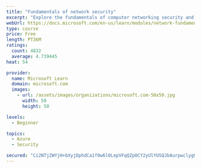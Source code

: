```yaml
---
title: "Fundamentals of network security"
excerpt: "Explore the fundamentals of computer networking security and monitoring."
webUrl: https://docs.microsoft.com/en-us/learn/modules/network-fundamentals-2/
type: course
price: Free
length: PT36M
ratings:
  count: 4832
  average: 4.739445
heat: 54

provider:
  name: Microsoft Learn
  domain: microsoft.com
  images:
    - url: /assets/images/organizations/microsoft.com-50x50.jpg
      width: 50
      height: 50

levels:
  - Beginner

topics:
  - Azure
  - Security

secured: "Ci2NTjZWYjH+bXyjDphdCa1f0w6l0LepVFqQZpOCY2yUlYUSQJbAurpwclygQs3OdAtuKXvZA32yt4k3FH+A1sMRQOO5jo4tcgu8EovCYoGWrRQrTjOxr3xlz4i3MTGiKrdlZtJlREDizwBaP0JUAqma4ANVg97LM/qQXO09Nvt3hhvafZQpJCJiUOP8hVBfhO5kC8yhCoXsMQVEBrS2o1nXCgSXpSzUwzhtPW48zep8bkcqvD4K5vDmtGwhYdnkG0TsytJ/5BhV7IkleoJEIGMXf3nrAXotg2k5cvx9B4Toum2trLOATUTJvC9vwI2DXeWyejsezTjko6V1m1HJ7rMTUu5e1+BIZu7+wT940kWQPged6o9RauwiuyB40LtVhpvsHVNpy3Dbuh9BNbEUXMnxeolva/q/Sx4oV1E5TJs=;52M/gkheSYi9tYoaDYzbMg=="
---
```



